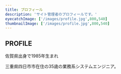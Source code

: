 ```yaml
---
title: プロフィール
description: 'サイト管理者のプロフィールです。'
eyecatchImage: ['/images/profile.jpg',800,540]
thumbnailImage: ['/images/profile.jpg',800,540]
---
```


## PROFILE

佐賀県出身で1985年生まれ

三重県四日市市在住の35歳の業務系システムエンジニア。

<!--

主な言語は、Java/Servlet/JSP、JavaScript/CSS。

個人では、Andorid(Kotlin)、PHP、Ruby、Vue.js、Bootstrap4、Docker、RaspberryPiなどなどを、使います。

現職場（Sler系）の技術への乗り遅れと、ユーザや開発者の視点ではない今の環境を変えたくて、Web系に転職を試みています。

現職でも、よりよいシステム構成やプログラミング・設計の提案を積極的に行っています。

今後は、今まで以上に空いた時間で勉強に励みながら、活動したいと考えブログを構築しました。

来年の年始頃には第一子が生まれる予定ですが、頑張って更新します。

-->